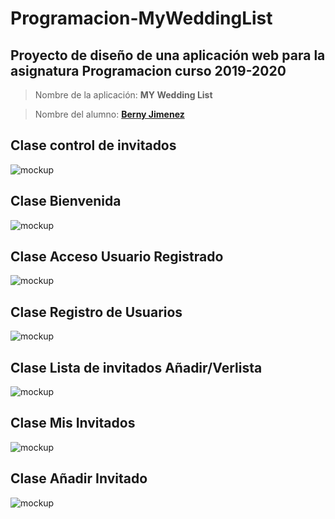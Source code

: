 # Programacion-MyWeddingList

## Proyecto de diseño de una aplicación web para la asignatura **Programacion** curso **2019-2020**

> Nombre de la aplicación: **MY Wedding List**

> Nombre del alumno: **[Berny Jimenez](https://www.linkedin.com/in/berny-jiménez-7027a7177)**

## Clase control de invitados
![mockup](./blob/parte1/imagenes/controlinvitados.jpg)
## Clase Bienvenida
![mockup](./blob/parte1/imagenes/bienvenida.jpg)
## Clase Acceso Usuario Registrado
![mockup](./blob/parte1/imagenes/accesousuario1.jpg)
## Clase Registro de Usuarios
![mockup](./blob/parte1/imagenes/accesousuario2.jpg)
## Clase Lista de invitados Añadir/Verlista
![mockup](./blob/parte1/imagenes/listainvitados.jpg)
## Clase Mis Invitados
![mockup](./blob/parte1/imagenes/misinvitados.jpg)
## Clase Añadir Invitado
![mockup](./blob/parte1/imagenes/añadirinvitado.jpg)

